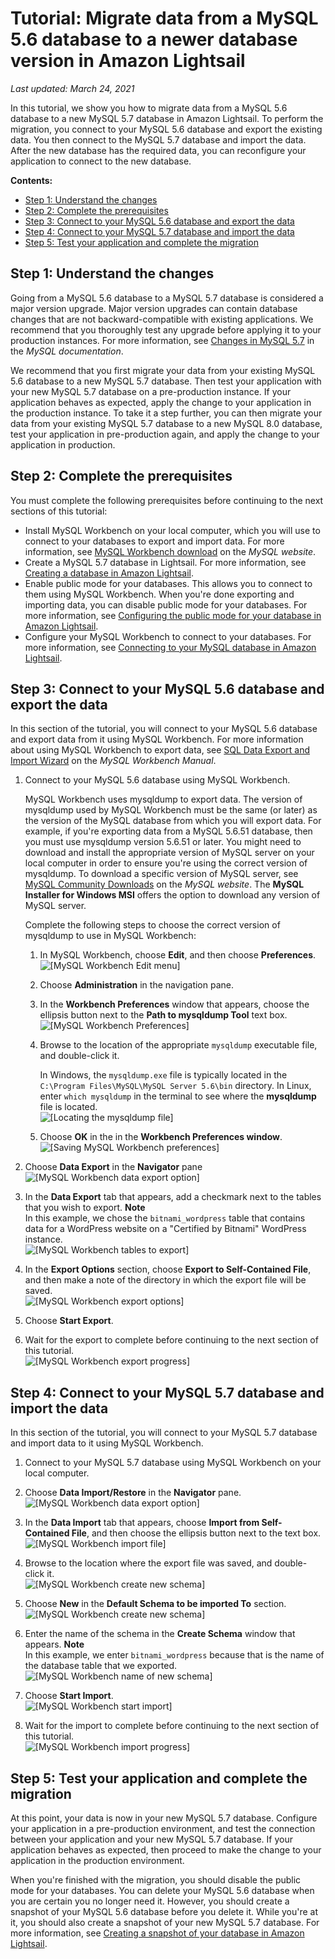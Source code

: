 # Tutorial: Migrate data from a MySQL 5\.6 database to a newer database version in Amazon Lightsail<a name="amazon-lightsail-migrate-mysql-56-to-newer-database"></a>

 *Last updated: March 24, 2021* 

In this tutorial, we show you how to migrate data from a MySQL 5\.6 database to a new MySQL 5\.7 database in Amazon Lightsail\. To perform the migration, you connect to your MySQL 5\.6 database and export the existing data\. You then connect to the MySQL 5\.7 database and import the data\. After the new database has the required data, you can reconfigure your application to connect to the new database\.

**Contents:**
+ [Step 1: Understand the changes](#migrate-mysql-5-6-understand-the-changes)
+ [Step 2: Complete the prerequisites](#migrate-mysql-5-6-complete-the-prerequisites)
+ [Step 3: Connect to your MySQL 5\.6 database and export the data](#migrate-mysql-5-6-connect-to-mysql-5-6)
+ [Step 4: Connect to your MySQL 5\.7 database and import the data](#migrate-mysql-5-6-connect-to-mysql-5-7)
+ [Step 5: Test your application and complete the migration](#migrate-mysql-5-6-test-your-application)

## Step 1: Understand the changes<a name="migrate-mysql-5-6-understand-the-changes"></a>

Going from a MySQL 5\.6 database to a MySQL 5\.7 database is considered a major version upgrade\. Major version upgrades can contain database changes that are not backward\-compatible with existing applications\. We recommend that you thoroughly test any upgrade before applying it to your production instances\. For more information, see [Changes in MySQL 5\.7](https://dev.mysql.com/doc/refman/5.7/en/upgrading-from-previous-series.html) in the *MySQL documentation*\.

We recommend that you first migrate your data from your existing MySQL 5\.6 database to a new MySQL 5\.7 database\. Then test your application with your new MySQL 5\.7 database on a pre\-production instance\. If your application behaves as expected, apply the change to your application in the production instance\. To take it a step further, you can then migrate your data from your existing MySQL 5\.7 database to a new MySQL 8\.0 database, test your application in pre\-production again, and apply the change to your application in production\.

## Step 2: Complete the prerequisites<a name="migrate-mysql-5-6-complete-the-prerequisites"></a>

You must complete the following prerequisites before continuing to the next sections of this tutorial:
+ Install MySQL Workbench on your local computer, which you will use to connect to your databases to export and import data\. For more information, see [MySQL Workbench download](https://dev.mysql.com/downloads/workbench/) on the *MySQL website*\.
+ Create a MySQL 5\.7 database in Lightsail\. For more information, see [Creating a database in Amazon Lightsail](amazon-lightsail-creating-a-database.md)\.
+ Enable public mode for your databases\. This allows you to connect to them using MySQL Workbench\. When you're done exporting and importing data, you can disable public mode for your databases\. For more information, see [Configuring the public mode for your database in Amazon Lightsail](amazon-lightsail-configuring-database-public-mode.md)\.
+ Configure your MySQL Workbench to connect to your databases\. For more information, see [Connecting to your MySQL database in Amazon Lightsail](amazon-lightsail-connecting-to-your-mysql-database.md)\.

## Step 3: Connect to your MySQL 5\.6 database and export the data<a name="migrate-mysql-5-6-connect-to-mysql-5-6"></a>

In this section of the tutorial, you will connect to your MySQL 5\.6 database and export data from it using MySQL Workbench\. For more information about using MySQL Workbench to export data, see [SQL Data Export and Import Wizard](https://dev.mysql.com/doc/workbench/en/wb-admin-export-import-management.html) on the *MySQL Workbench Manual*\.

1. Connect to your MySQL 5\.6 database using MySQL Workbench\.

   MySQL Workbench uses mysqldump to export data\. The version of mysqldump used by MySQL Workbench must be the same \(or later\) as the version of the MySQL database from which you will export data\. For example, if you're exporting data from a MySQL 5\.6\.51 database, then you must use mysqldump version 5\.6\.51 or later\. You might need to download and install the appropriate version of MySQL server on your local computer in order to ensure you're using the correct version of mysqldump\. To download a specific version of MySQL server, see [MySQL Community Downloads](https://dev.mysql.com/downloads/mysql/) on the *MySQL website*\. The **MySQL Installer for Windows MSI** offers the option to download any version of MySQL server\.

   Complete the following steps to choose the correct version of mysqldump to use in MySQL Workbench:

   1. In MySQL Workbench, choose **Edit**, and then choose **Preferences**\.  
![\[MySQL Workbench Edit menu\]](https://d9yljz1nd5001.cloudfront.net/en_us/1490b6b36a8ed9d4b2232825b79c8222/images/mysql-workbench-file-preferences.png)

   1. Choose **Administration** in the navigation pane\. 

   1. In the **Workbench Preferences** window that appears, choose the ellipsis button next to the **Path to mysqldump Tool** text box\.   
![\[MySQL Workbench Preferences\]](https://d9yljz1nd5001.cloudfront.net/en_us/1490b6b36a8ed9d4b2232825b79c8222/images/mysql-workbench-preferences.png)

   1. Browse to the location of the appropriate `mysqldump` executable file, and double\-click it\.

      In Windows, the `mysqldump.exe` file is typically located in the `C:\Program Files\MySQL\MySQL Server 5.6\bin` directory\. In Linux, enter `which mysqldump` in the terminal to see where the **mysqldump** file is located\.  
![\[Locating the mysqldump file\]](https://d9yljz1nd5001.cloudfront.net/en_us/1490b6b36a8ed9d4b2232825b79c8222/images/mysql-workbench-mysqldump-file.png)

   1. Choose **OK** in the in the **Workbench Preferences window**\.   
![\[Saving MySQL Workbench preferences\]](https://d9yljz1nd5001.cloudfront.net/en_us/1490b6b36a8ed9d4b2232825b79c8222/images/mysql-workbench-preferences-save.png)

1. Choose **Data Export** in the **Navigator** pane  
![\[MySQL Workbench data export option\]](https://d9yljz1nd5001.cloudfront.net/en_us/1490b6b36a8ed9d4b2232825b79c8222/images/mysql-workbench-data-export.png)

1. In the **Data Export** tab that appears, add a checkmark next to the tables that you wish to export\.
**Note**  
In this example, we chose the `bitnami_wordpress` table that contains data for a WordPress website on a "Certified by Bitnami" WordPress instance\.  
![\[MySQL Workbench tables to export\]](https://d9yljz1nd5001.cloudfront.net/en_us/1490b6b36a8ed9d4b2232825b79c8222/images/mysql-workbench-export-table.png)

1. In the **Export Options** section, choose **Export to Self\-Contained File**, and then make a note of the directory in which the export file will be saved\.  
![\[MySQL Workbench export options\]](https://d9yljz1nd5001.cloudfront.net/en_us/1490b6b36a8ed9d4b2232825b79c8222/images/mysql-workbench-export-options.png)

1. Choose **Start Export**\.

1. Wait for the export to complete before continuing to the next section of this tutorial\.  
![\[MySQL Workbench export progress\]](https://d9yljz1nd5001.cloudfront.net/en_us/1490b6b36a8ed9d4b2232825b79c8222/images/mysql-workbench-export-progress.png)

## Step 4: Connect to your MySQL 5\.7 database and import the data<a name="migrate-mysql-5-6-connect-to-mysql-5-7"></a>

In this section of the tutorial, you will connect to your MySQL 5\.7 database and import data to it using MySQL Workbench\.

1. Connect to your MySQL 5\.7 database using MySQL Workbench on your local computer\.

1. Choose **Data Import/Restore** in the **Navigator** pane\.  
![\[MySQL Workbench data export option\]](https://d9yljz1nd5001.cloudfront.net/en_us/1490b6b36a8ed9d4b2232825b79c8222/images/mysql-workbench-data-import.png)

1. In the **Data Import** tab that appears, choose **Import from Self\-Contained File**, and then choose the ellipsis button next to the text box\.  
![\[MySQL Workbench import file\]](https://d9yljz1nd5001.cloudfront.net/en_us/1490b6b36a8ed9d4b2232825b79c8222/images/mysql-workbench-import-file.png)

1. Browse to the location where the export file was saved, and double\-click it\.  
![\[MySQL Workbench create new schema\]](https://d9yljz1nd5001.cloudfront.net/en_us/1490b6b36a8ed9d4b2232825b79c8222/images/mysql-workbench-choose-export-file.png)

1. Choose **New** in the **Default Schema to be imported To** section\.  
![\[MySQL Workbench create new schema\]](https://d9yljz1nd5001.cloudfront.net/en_us/1490b6b36a8ed9d4b2232825b79c8222/images/mysql-workbench-create-new-schema.png)

1. Enter the name of the schema in the **Create Schema** window that appears\.
**Note**  
In this example, we enter `bitnami_wordpress` because that is the name of the database table that we exported\.  
![\[MySQL Workbench name of new schema\]](https://d9yljz1nd5001.cloudfront.net/en_us/1490b6b36a8ed9d4b2232825b79c8222/images/mysql-workbench-schema-name.png)

1. Choose **Start Import**\.  
![\[MySQL Workbench start import\]](https://d9yljz1nd5001.cloudfront.net/en_us/1490b6b36a8ed9d4b2232825b79c8222/images/mysql-workbench-start-import.png)

1. Wait for the import to complete before continuing to the next section of this tutorial\.   
![\[MySQL Workbench import progress\]](https://d9yljz1nd5001.cloudfront.net/en_us/1490b6b36a8ed9d4b2232825b79c8222/images/mysql-workbench-import-progress.png)

## Step 5: Test your application and complete the migration<a name="migrate-mysql-5-6-test-your-application"></a>

At this point, your data is now in your new MySQL 5\.7 database\. Configure your application in a pre\-production environment, and test the connection between your application and your new MySQL 5\.7 database\. If your application behaves as expected, then proceed to make the change to your application in the production environment\.

When you're finished with the migration, you should disable the public mode for your databases\. You can delete your MySQL 5\.6 database when you are certain you no longer need it\. However, you should create a snapshot of your MySQL 5\.6 database before you delete it\. While you're at it, you should also create a snapshot of your new MySQL 5\.7 database\. For more information, see [Creating a snapshot of your database in Amazon Lightsail](amazon-lightsail-creating-a-database-snapshot.md)\.